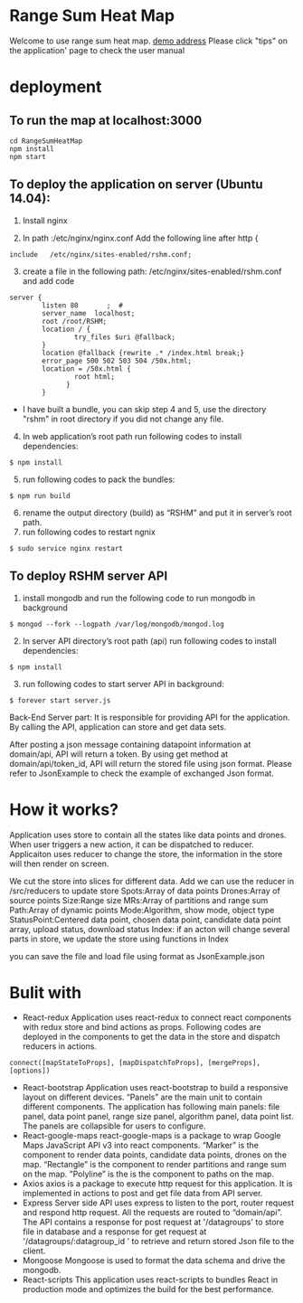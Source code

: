 # Range Sum Heat Map
Welcome to use range sum heat map.
[demo address](http://rshm.xuminzhe.com)
Please click "tips" on the application' page to check the user manual

# deployment
## To run the map at localhost:3000
```
cd RangeSumHeatMap
npm install
npm start
```

## To deploy the application on server (Ubuntu 14.04):
1.	Install nginx

2.	 In path :/etc/nginx/nginx.conf
Add the following line after http {
```
include   /etc/nginx/sites-enabled/rshm.conf;
```
3.	create a file in the following path: /etc/nginx/sites-enabled/rshm.conf
and add code
```
server {
        listen 80       ;  #
        server_name  localhost;
        root /root/RSHM;
        location / {
                try_files $uri @fallback;
        }
        location @fallback {rewrite .* /index.html break;}
        error_page 500 502 503 504 /50x.html;
        location = /50x.html {
                root html;
              }
        }
```
* I have built a bundle, you can skip step 4 and 5, use the directory "rshm" in root directory if you did not change any file.
4.	In web application’s root path run following codes to install dependencies:
```
$ npm install
```
5.	run following codes to pack the bundles:
```
$ npm run build
```
6.	rename the output directory (build) as “RSHM” and put it in server’s root path.
7.	run following codes to restart ngnix
```
$ sudo service nginx restart
```


## To deploy RSHM server API
1.	install mongodb and run the following code to run mongodb in background
```
$ mongod --fork --logpath /var/log/mongodb/mongod.log
```

2.	In server API directory’s root path (api) run following codes to install dependencies:
```
$ npm install
```

3.	run following codes to start server API in background:
```
$ forever start server.js
```

Back-End Server part: It is responsible for providing API for the application. By calling the API, application can store and get data sets.

After posting a json message containing datapoint information at domain/api, API will return a token. By using get method at domain/api/token_id, API will return the stored file using json format.
Please refer to JsonExample to check the example of exchanged Json format.

# How it works?
Application uses store to contain all the states like data points and drones. When user triggers a new action, it can be dispatched to reducer. Applicaiton uses reducer to change the store, the information in the store will then render on screen.

We cut the store into slices for different data. Add we can use the reducer in /src/reducers to update store
Spots:Array of data points
Drones:Array of source points
Size:Range size
MRs:Array of partitions and range sum
Path:Array of dynamic points
Mode:Algorithm, show mode, object type
StatusPoint:Centered data point, chosen data point, candidate data point array, upload status, download status
Index: if an acton will change several parts in store, we update the store using functions in Index

you can save the file and load file using format as JsonExample.json

# Bulit with
* React-redux
	Application uses react-redux to connect react components with redux store and bind actions as props.  Following codes are deployed in the components to get the data in the store and dispatch reducers in actions.
```
connect([mapStateToProps], [mapDispatchToProps], [mergeProps],[options])
```
* React-bootstrap
	Application uses react-bootstrap to build a responsive layout on different devices. “Panels” are the main unit to contain different components. The application has following main panels: file panel, data point panel, range size panel, algorithm panel, data point list. The panels are collapsible for users to configure.
* React-google-maps
	react-google-maps is a package to wrap Google Maps JavaScript API v3 into react components. “Marker” is the component to render data points, candidate data points, drones on the map. “Rectangle” is the component to render partitions and range sum on the map. ”Polyline” is the is the component to paths on the map.
* Axios
	axios is a package to execute http request for this application. It is implemented in actions to post and get file data from API server.
* Express
	Server side API uses express to listen to the port, router request and respond http request. All the requests are routed to “domain/api”.  The API contains a response for post request at '/datagroups' to store file in database and a response for get request at '/datagroups/:datagroup_id ' to retrieve and return stored Json file to the client.
* Mongoose
	Mongoose is used to format the data schema and drive the mongodb.
* React-scripts
	This application uses react-scripts to bundles React in production mode and optimizes the build for the best performance.
